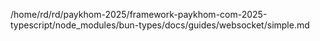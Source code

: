 /home/rd/rd/paykhom-2025/framework-paykhom-com-2025-typescript/node_modules/bun-types/docs/guides/websocket/simple.md